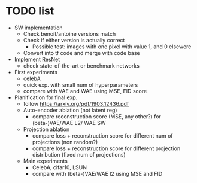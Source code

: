 # TODO list

* SW implementation
  * Check benoit/antoine versions match
  * Check if either version is actually correct
    * Possible test: images with one pixel with value 1, and 0 elsewere
  * Convert into tf code and merge with code base
* Implement ResNet
  * check state-of-the-art or benchmark networks
* First experiments
  * celebA
  * quick exp. with small num of hyperparameters
  * compare with VAE and WAE using MSE, FID score
* Planification for final exp.
  * follow https://arxiv.org/pdf/1903.12436.pdf
  * Auto-encoder ablation (not latent reg)
    * compare reconstruction score (MSE, any other?) for (beta-)VAE/WAE L2/ WAE SW
  * Projection ablation
    * compare loss + reconstruction score for different num of projections (non random?)
    * compare loss + reconstruction score for different projection distribution (fixed num of projections)
  * Main experiments
    * CelebA, cifar10, LSUN
    * compare with (beta-)VAE/WAE l2 using MSE and FID
